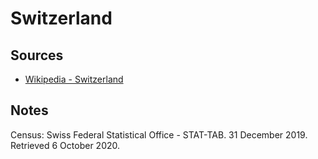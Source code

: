 ﻿# Switzerland

## Sources
* [Wikipedia - Switzerland](https://en.wikipedia.org/wiki/Cantons_of_Switzerland)
## Notes
Census: Swiss Federal Statistical Office - STAT-TAB. 31 December 2019. Retrieved 6 October 2020.
